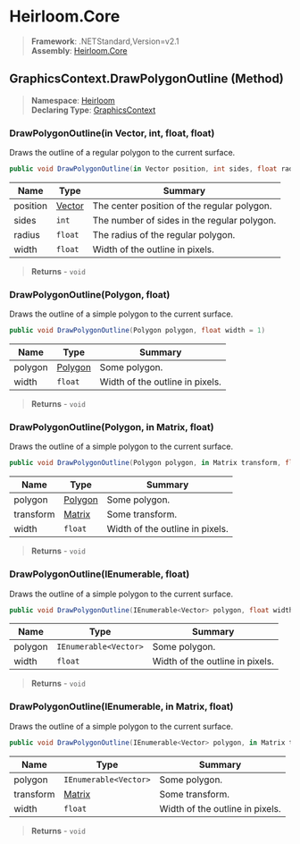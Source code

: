 # Heirloom.Core

> **Framework**: .NETStandard,Version=v2.1  
> **Assembly**: [Heirloom.Core][0]

## GraphicsContext.DrawPolygonOutline (Method)

> **Namespace**: [Heirloom][0]  
> **Declaring Type**: [GraphicsContext][1]

### DrawPolygonOutline(in Vector, int, float, float)

Draws the outline of a regular polygon to the current surface.

```cs
public void DrawPolygonOutline(in Vector position, int sides, float radius, float width = 1)
```

| Name     | Type        | Summary                                     |
|----------|-------------|---------------------------------------------|
| position | [Vector][2] | The center position of the regular polygon. |
| sides    | `int`       | The number of sides in the regular polygon. |
| radius   | `float`     | The radius of the regular polygon.          |
| width    | `float`     | Width of the outline in pixels.             |

> **Returns** - `void`

### DrawPolygonOutline(Polygon, float)

Draws the outline of a simple polygon to the current surface.

```cs
public void DrawPolygonOutline(Polygon polygon, float width = 1)
```

| Name    | Type         | Summary                         |
|---------|--------------|---------------------------------|
| polygon | [Polygon][3] | Some polygon.                   |
| width   | `float`      | Width of the outline in pixels. |

> **Returns** - `void`

### DrawPolygonOutline(Polygon, in Matrix, float)

Draws the outline of a simple polygon to the current surface.

```cs
public void DrawPolygonOutline(Polygon polygon, in Matrix transform, float width = 1)
```

| Name      | Type         | Summary                         |
|-----------|--------------|---------------------------------|
| polygon   | [Polygon][3] | Some polygon.                   |
| transform | [Matrix][4]  | Some transform.                 |
| width     | `float`      | Width of the outline in pixels. |

> **Returns** - `void`

### DrawPolygonOutline(IEnumerable<Vector>, float)

Draws the outline of a simple polygon to the current surface.

```cs
public void DrawPolygonOutline(IEnumerable<Vector> polygon, float width = 1)
```

| Name    | Type                  | Summary                         |
|---------|-----------------------|---------------------------------|
| polygon | `IEnumerable<Vector>` | Some polygon.                   |
| width   | `float`               | Width of the outline in pixels. |

> **Returns** - `void`

### DrawPolygonOutline(IEnumerable<Vector>, in Matrix, float)

Draws the outline of a simple polygon to the current surface.

```cs
public void DrawPolygonOutline(IEnumerable<Vector> polygon, in Matrix transform, float width = 1)
```

| Name      | Type                  | Summary                         |
|-----------|-----------------------|---------------------------------|
| polygon   | `IEnumerable<Vector>` | Some polygon.                   |
| transform | [Matrix][4]           | Some transform.                 |
| width     | `float`               | Width of the outline in pixels. |

> **Returns** - `void`

[0]: ../../../Heirloom.Core.md
[1]: ../GraphicsContext.md
[2]: ../Vector.md
[3]: ../../Heirloom.Geometry/Polygon.md
[4]: ../Matrix.md
